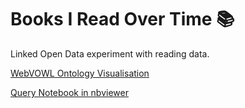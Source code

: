 # Books I Read Over Time 📚
Linked Open Data experiment with reading data.

[WebVOWL Ontology Visualisation](http://www.visualdataweb.de/webvowl/#iri=https://raw.githubusercontent.com/heftberger/birot-lod/main/ontology/birot-ontology.ttl)

[Query Notebook in nbviewer](https://nbviewer.jupyter.org/github/heftberger/birot-lod/blob/main/notebooks/birot-querying.ipynb)

